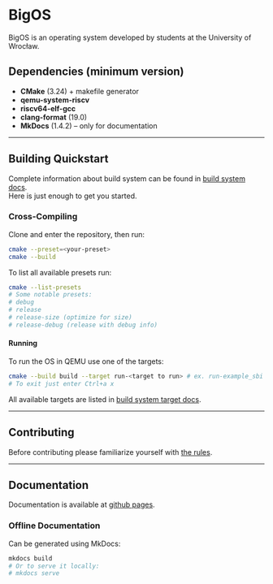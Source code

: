 # BigOS

BigOS is an operating system developed by students at the University of Wrocław.  

## Dependencies (minimum version)

- **CMake** (3.24) + makefile generator
- **qemu-system-riscv**
- **riscv64-elf-gcc**
- **clang-format** (19.0)
- **MkDocs** (1.4.2) – only for documentation

---

## Building Quickstart

Complete information about build system can be found in [build system docs](https://Operacja-System.github.io/BigOS/build_system/).  
Here is just enough to get you started.

### Cross-Compiling

Clone and enter the repository, then run:

```bash
cmake --preset=<your-preset>
cmake --build
```

To list all available presets run:

```bash
cmake --list-presets
# Some notable presets:
# debug
# release
# release-size (optimize for size)
# release-debug (release with debug info)
```

#### Running

To run the OS in QEMU use one of the targets:

```bash
cmake --build build --target run-<target to run> # ex. run-example_sbi
# To exit just enter Ctrl+a x
```

All available targets are listed in [build system target docs](build_system/targets.md).

---

## Contributing

Before contributing please familiarize yourself with [the rules](contributing_rules.md).

---

## Documentation

Documentation is available at [github pages](https://Operacja-System.github.io/BigOS).

### Offline Documentation

Can be generated using MkDocs:

```bash
mkdocs build
# Or to serve it locally:
# mkdocs serve
```
